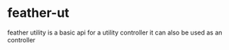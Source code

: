 # feather-ut
feather utility is a basic api for a utility controller
it can also be used as an controller
